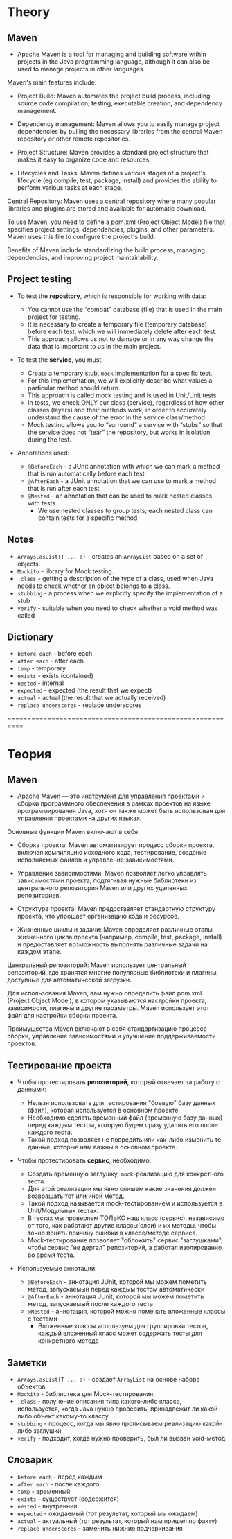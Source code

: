 # Theory

## Maven

* Apache Maven is a tool for managing and building software within projects in the Java programming language, although it can also be used to manage projects in other languages.

Maven's main features include:

* Project Build: Maven automates the project build process, including source code compilation, testing, executable creation, and dependency management.

* Dependency management: Maven allows you to easily manage project dependencies by pulling the necessary libraries from the central Maven repository or other remote repositories.

* Project Structure: Maven provides a standard project structure that makes it easy to organize code and resources.

* Lifecycles and Tasks: Maven defines various stages of a project's lifecycle (eg compile, test, package, install) and provides the ability to perform various tasks at each stage.

Central Repository: Maven uses a central repository where many popular libraries and plugins are stored and available for automatic download.

To use Maven, you need to define a pom.xml (Project Object Model) file that specifies project settings, dependencies, plugins, and other parameters. Maven uses this file to configure the project's build.

Benefits of Maven include standardizing the build process, managing dependencies, and improving project maintainability.



## Project testing

* To test the **repository**, which is responsible for working with data:
  * You cannot use the “combat” database (file) that is used in the main project for testing.
  * It is necessary to create a temporary file (temporary database) before each test, which we will immediately delete after each test.
  * This approach allows us not to damage or in any way change the data that is important to us in the main project.

* To test the **service**, you must:
  * Create a temporary stub, `mock` implementation for a specific test.
  * For this implementation, we will explicitly describe what values a particular method should return.
  * This approach is called mock testing and is used in Unit/Unit tests.
  * In tests, we check ONLY our class (service), regardless of how other classes (layers) and their methods work, in order to accurately understand the cause of the error in the service class/method.
  * Mock testing allows you to “surround” a service with “stubs” so that the service does not “tear” the repository, but works in isolation during the test.

* Annotations used:
  * `@BeforeEach` - a JUnit annotation with which we can mark a method that is run automatically before each test
  * `@AfterEach` - a JUnit annotation that we can use to mark a method that is run after each test
  * `@Nested` - an annotation that can be used to mark nested classes with tests
    * We use nested classes to group tests; each nested class can contain tests for a specific method

## Notes

* `Arrays.asList(T ... a)` - creates an `ArrayList` based on a set of objects.
* `Mockito` - library for Mock testing.
* `.class` - getting a description of the type of a class, used when Java needs to check whether an object belongs to a class.
* `stubbing` - a process when we explicitly specify the implementation of a stub
* `verify` - suitable when you need to check whether a void method was called

## Dictionary

* `before each` - before each
* `after each` - after each
* `temp` - temporary
* `exists` - exists (contained)
* `nested` - internal
* `expected` - expected (the result that we expect)
* `actual` - actual (the result that we actually received)
* `replace underscores` - replace underscores


==========================================================
# Теория

## Maven

* Apache Maven — это инструмент для управления проектами и сборки программного обеспечения в рамках проектов на языке программирования Java, хотя он также может быть использован для управления проектами на других языках.

Основные функции Maven включают в себя:

* Сборка проекта: Maven автоматизирует процесс сборки проекта, включая компиляцию исходного кода, тестирование, создание исполняемых файлов и управление зависимостями.

* Управление зависимостями: Maven позволяет легко управлять зависимостями проекта, подтягивая нужные библиотеки из центрального репозитория Maven или других удаленных репозиториев.

* Структура проекта: Maven предоставляет стандартную структуру проекта, что упрощает организацию кода и ресурсов.

* Жизненные циклы и задачи: Maven определяет различные этапы жизненного цикла проекта (например, compile, test, package, install) и предоставляет возможность выполнять различные задачи на каждом этапе.

Центральный репозиторий: Maven использует центральный репозиторий, где хранятся многие популярные библиотеки и плагины, доступные для автоматической загрузки.

Для использования Maven, вам нужно определить файл pom.xml (Project Object Model), в котором указываются настройки проекта, зависимости, плагины и другие параметры. Maven использует этот файл для настройки сборки проекта.

Преимущества Maven включают в себя стандартизацию процесса сборки, управление зависимостями и улучшение поддерживаемости проектов.

## Тестирование проекта

* Чтобы протестировать **репозиторий**, который отвечает за работу с данными:
    * Нельзя использовать для тестирования "боевую" базу данных (файл), которая используется в основном проекте.
    * Необходимо сделать временный файл (временную базу данных) перед каждым тестом, которую будем сразу удалять его после каждого теста.
    * Такой подход позволяет не повредить или как-либо изменить те данные, которые нам важны в основном проекте.

* Чтобы протестировать **сервис**, необходимо:
    * Создать временную заглушку, `mock`-реализацию для конкретного теста.
    * Для этой реализации мы явно опишем какие значения должен возвращать тот или иной метод.
    * Такой подход называется mock-тестированием и используется в Unit/Модульных тестах.
    * В тестах мы проверяем ТОЛЬКО наш класс (сервис), независимо от того, как работают другие классы(слои) и их методы, чтобы точно понять причину ошибки в классе/методе сервиса.
    * Mock-тестирование позволяет "обложить" сервис "заглушками", чтобы сервис "не дергал" репозиторий, а работал изолированно во время теста.

* Используемые аннотации:
  * `@BeforeEach` - аннотация JUnit, которой мы можем пометить метод, запускаемый перед каждым тестом автоматически
  * `@AfterEach` - аннотация JUnit, которой мы можем пометить метод, запускаемый после каждого теста
  * `@Nested` - аннотация, которой можно помечать вложенные классы с тестами
      * Вложенные классы используем для группировки тестов, каждый вложенный класс может содержать тесты для конкретного метода

## Заметки

* `Arrays.asList(T ... a)` - создает `ArrayList` на основе набора объектов.
* `Mockito` - библиотека для Mock-тестирования.
* `.class` - получение описания типа какого-либо класса, используется, когда Java нужно проверить, принадлежит ли какой-либо объект какому-то классу.
* `stubbing` - процесс, когда мы явно прописываем реализацию какой-либо заглушки
* `verify` - подходит, когда нужно проверить, был ли вызван void-метод

## Словарик

* `before each` - перед каждым
* `after each` - после каждого
* `temp` - временный
* `exists` - существует (содержится)
* `nested` - внутренний
* `expected` - ожидаемый (тот результат, который мы ожидаем)
* `actual` - актуальный (тот результат, который нам пришел по факту)
* `replace underscores` - заменить нижние подчеркивания

